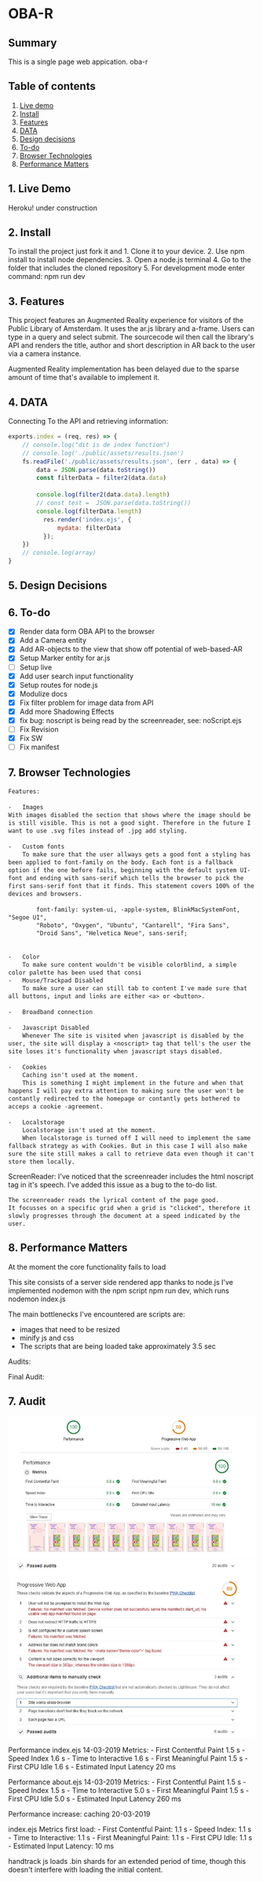 # OBA-R

## Summary
This is a single page web appication. oba-r

## Table of contents
1. [Live demo](#1-Live-demo)
2. [Install](#2-Install)
3. [Features](#3-Features)
4. [DATA](#4-DATA)
5. [Design decisions](#5-Design-Decisions)
6. [To-do](#6-To-do)
7. [Browser Technologies](#7-Browser-Technologies)
8. [Performance Matters](#8-Performance-Matters)


## 1. Live Demo
<!-- https://oba-ar.netlify.com -->
Heroku! under construction


## 2. Install
To install the project just fork it and 1. Clone it to your device.
2. Use npm install to install node dependencies.
3. Open a node.js terminal
4. Go to the folder that includes the cloned repository
5. For development mode enter command: npm run dev 

## 3. Features
This project features an Augmented Reality experience for visitors of the Public Library of Amsterdam. It uses the ar.js library and a-frame. Users can type in a query and select submit. The sourcecode wil then call the library's API and renders the title, author and short description in AR back to the user via a camera instance. 

Augmented Reality implementation has been delayed due to the sparse amount of time that's available to implement it. 

## 4. DATA


Connecting To the API and retrieving information:
```js
exports.index = (req, res) => {
    // console.log("dit is de index function")
    // console.log('./public/assets/results.json')
    fs.readFile('./public/assets/results.json', (err , data) => {
        data = JSON.parse(data.toString())
        const filterData = filter2(data.data) 

        console.log(filter2(data.data).length)
        // const test =  JSON.parse(data.toString())
        console.log(filterData.length)
          res.render('index.ejs', {
              mydata: filterData
          });
    })
    // console.log(array)
}

```

## 5. Design Decisions


## 6. To-do
- [X] Render data form OBA API to the browser
- [X] Add a Camera entity
- [X] Add AR-objects to the view that show off potential of web-based-AR
- [X] Setup Marker entity for ar.js
- [ ] Setup live
- [X] Add user search input functionality
- [X] Setup routes for node.js
- [X] Modulize docs
- [X] Fix filter problem for image data from API
- [X] Add more Shadowing Effects
- [X] fix bug: noscript is being read by the screenreader, see: noScript.ejs 
- [ ] Fix Revision
- [X] Fix SW
- [ ] Fix manifest

## 7. Browser Technologies
    Features:

    -   Images
    With images disabled the section that shows where the image should be is still visible. This is not a good sight. Therefore in the future I want to use .svg files instead of .jpg add styling.
      
    -   Custom fonts
        To make sure that the user allways gets a good font a styling has been applied to font-family on the body. Each font is a fallback option if the one before fails, beginning with the default system UI-font and ending with sans-serif which tells the browser to pick the first sans-serif font that it finds. This statement covers 100% of the devices and browsers.

            font-family: system-ui, -apple-system, BlinkMacSystemFont, "Segoe UI",
            "Roboto", "Oxygen", "Ubuntu", "Cantarell", "Fira Sans",
            "Droid Sans", "Helvetica Neue", sans-serif;
            

    -   Color
        To make sure content wouldn't be visible colorblind, a simple color palette has been used that consi
    -   Mouse/Trackpad Disabled
        To make sure a user can still tab to content I've made sure that all buttons, input and links are either <a> or <button>.

    -   Broadband connection

    -   Javascript Disabled
        Whenever The site is visited when javascript is disabled by the user, the site will display a <noscript> tag that tell's the user the site loses it's functionality when javascript stays disabled.

    -   Cookies
    	Caching isn't used at the moment. 
        This is something I might implement in the future and when that happens I will pay extra attention to making sure the user won't be contantly redirected to the homepage or contantly gets bothered to acceps a cookie -agreement.

    -   Localstorage
        Localstorage isn't used at the moment.
        When localstorage is turned off I will need to implement the same fallback strategy as with Cookies. But in this case I will also make sure the site still makes a call to retrieve data even though it can't store them locally.


ScreenReader: 
    I've noticed that the screenreader includes the html noscript tag in it's speech. I've added this issue as a bug to the to-do list.

    The screenreader reads the lyrical content of the page good. 
    It focusses on a specific grid when a grid is "clicked", therefore it slowly progresses through the document at a speed indicated by the user.
    


## 8. Performance Matters

At the moment the core functionality fails to load

This site consists of a server side rendered app thanks to node.js
I've implemented nodemon with the npm script npm run dev, which runs nodemon index.js

The main bottlenecks I've encountered are scripts are:
- images that need to be resized
- minify js and css
- The scripts that are being loaded take approximately 3.5 sec


 
Audits:

Final Audit:
## 7. Audit

![Lighthouse final performance check](https://github.com/Stanargy/BrowserTechnologies-PerformanceMatters/blob/master/public/assets/lighthouse_end.JPG)
![Lighthouse final progressive web app check](https://github.com/Stanargy/BrowserTechnologies-PerformanceMatters/blob/master/public/assets/lighthouse_end2.JPG)


Performance index.ejs
14-03-2019
Metrics:
    -   First Contentful Paint
    1.5 s
    -   Speed Index
    1.6 s
    -   Time to Interactive
    1.6 s
    -   First Meaningful Paint
    1.5 s
    -   First CPU Idle
    1.6 s
    -   Estimated Input Latency
    20 ms


Performance about.ejs
14-03-2019
Metrics:
    -   First Contentful Paint
    1.5 s
    -   Speed Index
    1.5 s
    -   Time to Interactive
    5.0 s
    -   First Meaningful Paint
    1.5 s
    -   First CPU Idle
    5.0 s
    -   Estimated Input Latency
    260 ms


Performance increase: caching
20-03-2019

index.ejs
    Metrics first load:
        -   First Contentful Paint: 
        1.1 s
        -   Speed Index:
        1.1 s
        -   Time to Interactive:
        1.1 s
        -   First Meaningful Paint:
        1.1 s
        -   First CPU Idle:
        1.1 s
        -   Estimated Input Latency: 
        10 ms

handtrack js loads .bin shards for an extended period of time, though this doesn't interfere with loading the initial content.

